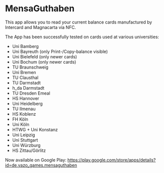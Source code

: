 MensaGuthaben
=============

This app allows you to read your current balance cards manufactured by Intercard and Magnacarta via NFC. 

The App has been successfully tested on cards used at various universities:

* Uni Bamberg
* Uni Bayreuth (only Print-/Copy-balance visible)
* Uni Bielefeld (only newer cards)
* Uni Bochum (only newer cards)
* TU Braunschweig
* Uni Bremen
* TU Clausthal
* TU Darmstadt
* h_da Darmstadt
* TU Dresden Emeal
* HS Hannover
* Uni Heidelberg
* TU Ilmenau
* HS Koblenz
* FH Köln
* Uni Köln
* HTWG + Uni Konstanz
* Uni Leipzig
* Uni Stuttgart
* Uni Würzburg
* HS Zittau/Görlitz

Now available on Google Play: https://play.google.com/store/apps/details?id=de.yazo_games.mensaguthaben
